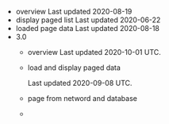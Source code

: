 - overview
    Last updated 2020-08-19
- display paged list
    Last updated 2020-06-22
- loaded page data
    Last updated 2020-08-18
- 3.0
    - overview
        Last updated 2020-10-01 UTC.
        
    - load and display paged data
    
        Last updated 2020-09-08 UTC.
    
    - page from netword and database
    
        
    
    - 